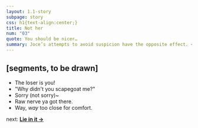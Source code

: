 ```yaml
---
layout: 1.1-story
subpage: story
css: h1{text-align:center;}
title: Not her
num: "03"
quote: You should be nicer…
summary: Joce’s attempts to avoid suspicion have the opposite effect. <span class='spoiler'>When she tries to leave, Kay Lin forces the issue.</span>
---
```

## [segments, to be drawn]
- The loser is you! <!--first round-->
- "Why didn't you scapegoat me?"
- Sorry (not sorry)~ <!--round 2 or C-->
- Raw nerve ya got there. <!--KL and/or J-->
- Way, *way* too close for comfort.

<p class="next">next: <b><a href="{%include url.html%}/story/04">Lie in it →</a></b></p>